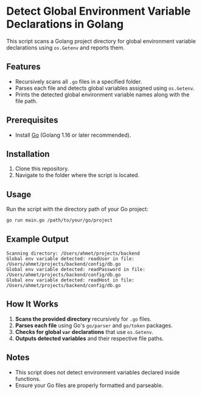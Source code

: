 # Detect Global Environment Variable Declarations in Golang

This script scans a Golang project directory for global environment variable declarations using `os.Getenv` and reports them.

## Features
- Recursively scans all `.go` files in a specified folder.
- Parses each file and detects global variables assigned using `os.Getenv`.
- Prints the detected global environment variable names along with the file path.

## Prerequisites
- Install [Go](https://golang.org/doc/install) (Golang 1.16 or later recommended).

## Installation
1. Clone this repository.
2. Navigate to the folder where the script is located.

## Usage
Run the script with the directory path of your Go project:

```sh
go run main.go /path/to/your/go/project
```

## Example Output
```
Scanning directory: /Users/ahmet/projects/backend
Global env variable detected: readUser in file: /Users/ahmet/projects/backend/config/db.go
Global env variable detected: readPassword in file: /Users/ahmet/projects/backend/config/db.go
Global env variable detected: readHost in file: /Users/ahmet/projects/backend/config/db.go
```

## How It Works
1. **Scans the provided directory** recursively for `.go` files.
2. **Parses each file** using Go's `go/parser` and `go/token` packages.
3. **Checks for global `var` declarations** that use `os.Getenv`.
4. **Outputs detected variables** and their respective file paths.

## Notes
- This script does not detect environment variables declared inside functions.
- Ensure your Go files are properly formatted and parseable.

